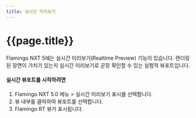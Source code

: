 ```yaml
---
title: 실시간 미리보기
---
```


# {{page.title}}
Flamingo NXT 5에는 실시간 미리보기(Realtime Preview) 기능이 있습니다. 렌더링된 장면이 가치가 있는지 실시간 미리보기로 곧장 확인할 수 있는 실험적 뷰포트입니다.

#### 실시간 뷰포트를 시작하려면
1. Flamingo NXT 5.0 메뉴 > 실시간 미리보기 표시를 선택합니다.
1. 뷰 내부를 클릭하여 뷰포트를 선택합니다.
3. Flamingo RT 뷰가 표시됩니다.
